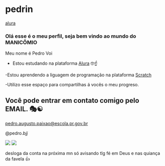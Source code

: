 # pedrin
[alura](https://cursos.alura.com.br/loginForm?logout)
### Olá esse é o meu perfil, seja bem vindo ao mundo do MANICÔMIO
Meu nome é Pedro Voi 
 
 - Estou estudando na plataforma [Alura](https://cursos.alura.com.br/loginForm?logout) 🤓☝️
 
 -Estou aprendendo a liguagem de programação na plataforma [Scratch](https://scratch.mit.edu/)
 
 -Utilizo esse espaço para compartilhas á vocẽs o meu progreso.

## Você pode entrar em contato comigo pelo EMAIL. 🎭☯️

pedro.augusto.paixao@escola.pr.gov.br

@pedro._bjj_

![](https://media.tenor.com/fYor2mjz-r4AAAAM/ronaldo.gif)
![](https://media.tenor.com/-WJZMWuiy38AAAAM/bom-dia-valtatu%C3%AD-bom-dia.gif)

desloga da conta na próxima mn só avisando tlg fé em Deus e nas quiança da favela 👍
